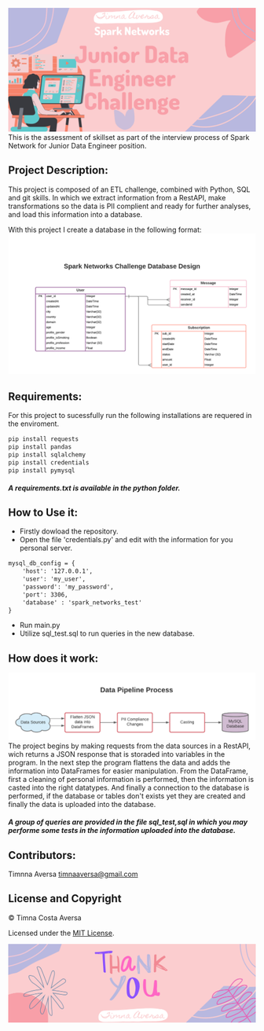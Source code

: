 ![](images/bannerProject.png)
This is the assessment of skillset as part of the interview process of Spark Network for Junior Data Engineer position. 

## Project Description:
This project is composed of an ETL challenge, combined with Python, SQL and git skills. In which we extract information from a RestAPI, make transformations so the data is PII complient and ready for further analyses, and load this information into a database.

With this project I create a database in the following format:
![](images/spark_networks_database.png)

## Requirements:
For this project to sucessfully run the following installations are requered in the enviroment.
```
pip install requests
pip install pandas
pip install sqlalchemy
pip install credentials
pip install pymysql
```
##### A requirements.txt is available in the python folder.

## How to Use it:
- Firstly dowload the repository.
- Open the file 'credentials.py' and edit with the information for you personal server.
```
mysql_db_config = {
    'host': '127.0.0.1',
    'user': 'my_user',
    'password': 'my_password',
    'port': 3306,
    'database' : 'spark_networks_test'
}
```
- Run main.py
- Utilize sql_test.sql to run queries in the new database.

## How does it work:
![](images/spark_networks_database_2.png)
The project begins by making requests from the data sources in a RestAPI, wich returns a JSON response that is storaded into variables in the program. In the next step the program flattens the data and adds the information into DataFrames for easier manipulation. From the DataFrame, first a cleaning of personal information is performed, then the information is casted into the right datatypes. And finally a connection to the database is performed, if the database or tables don't exists yet they are created and finally the data is uploaded into the database.

##### A group of queries are provided in the file sql_test,sql in which you may performe some tests in the information uploaded into the database.

## Contributors:
Timnna Aversa <timnaaversa@gmail.com>

## License and Copyright
© Timna Costa Aversa

Licensed under the [MIT License](License).


![](images/thanks.png)
